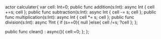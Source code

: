 actor calculater{
var cell: Int=0;
public func addition(s:Int): async Int {
  cell +=s;
  cell
};
public func subtraction(s:Int): async Int {
  cell -= s;
  cell
};
public func multiplication(s:Int): async Int {
  cell *= s;
  cell
};
public func division(s:Int): async ?Int {
  if (s==0){
    null
  }else{
    cell /=s;
    ?cell
  };
};

public func clean() : async(){
  cell:=0;
};
};

